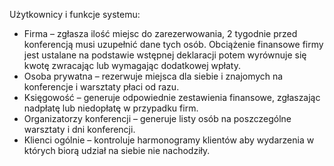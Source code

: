 Użytkownicy i funkcje systemu:
* Firma –  zgłasza ilość miejsc do zarezerwowania, 2 tygodnie przed konferencją musi uzupełnić dane tych osób. Obciążenie finansowe firmy jest ustalane na podstawie wstępnej deklaracji potem wyrównuje się kwotę zwracając lub wymagając dodatkowej wpłaty. 
* Osoba prywatna – rezerwuje miejsca dla siebie i znajomych na konferencje i warsztaty płaci od razu. 
* Księgowość – generuje odpowiednie zestawienia finansowe, zgłaszając nadpłatę lub niedopłatę w przypadku firm.
* Organizatorzy konferencji – generuje listy osób na poszczególne warsztaty i dni konferencji.
* Klienci ogólnie – kontroluje harmonogramy klientów aby wydarzenia w których biorą udział na siebie nie nachodziły. 

